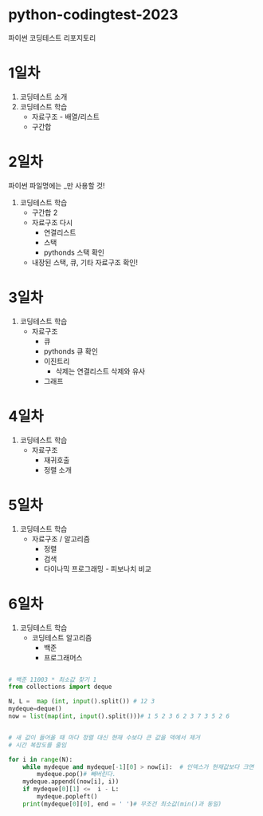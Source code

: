 # python-codingtest-2023
파이썬 코딩테스트 리포지토리

# 1일차
1. 코딩테스트 소개
2. 코딩테스트 학습
    - 자료구조 - 배열/리스트
    - 구간합

# 2일차
파이썬 파일명에는 _만 사용할 것!
1. 코딩테스트 학습
    - 구간합 2
    - 자료구조 다시
        - 연결리스트
        - 스택
        - pythonds 스택 확인
    - 내장된 스택, 큐, 기타 자료구조 확인!

# 3일차
1. 코딩테스트 학습
    - 자료구조
        - 큐
        - pythonds 큐 확인
        - 이진트리
            - 삭제는 연결리스트 삭제와 유사
        - 그래프

# 4일차
1. 코딩테스트 학습
    - 자료구조
        - 재귀호출
        - 정렬 소개

# 5일차
1. 코딩테스트 학습
    - 자료구조 / 알고리즘
        - 정렬
        - 검색
        - 다이나믹 프로그래밍 - 피보나치 비교

# 6일차
1. 코딩테스트 학습
    - 코딩테스트 알고리즘
        - 백준
        - 프로그래머스  

```py

# 백준 11003 * 최소값 찾기 1
from collections import deque

N, L =  map (int, input().split()) # 12 3
mydeque=deque()
now = list(map(int, input().split()))# 1 5 2 3 6 2 3 7 3 5 2 6 


# 새 값이 들어올 때 마다 정렬 대신 현재 수보다 큰 값을 덱에서 제거
# 시간 복잡도를 줄임

for i in range(N):
    while mydeque and mydeque[-1][0] > now[i]:  # 인덱스가 현재값보다 크면 
        mydeque.pop()# 빼버린다.
    mydeque.append((now[i], i))
    if mydeque[0][1] <=  i - L:
        mydeque.popleft()
    print(mydeque[0][0], end = ' ')# 무조건 최소값(min()과 동일)
    
```